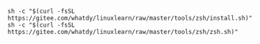 
    
    sh -c "$(curl -fsSL https://gitee.com/whatdy/linuxlearn/raw/master/tools/zsh/install.sh)"
    sh -c "$(curl -fsSL https://gitee.com/whatdy/linuxlearn/raw/master/tools/zsh/zsh.sh)"